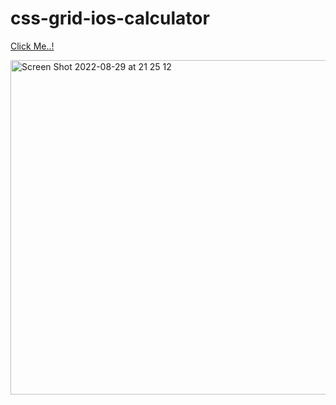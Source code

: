 # css-grid-ios-calculator

[Click Me..!](https://kerimgurbaz.github.io/css-grid-ios-calculator/)

<img width="535" alt="Screen Shot 2022-08-29 at 21 25 12" src="https://user-images.githubusercontent.com/101603320/187282165-4a471d3b-6391-4325-8dc4-ec41bdd91437.png">
